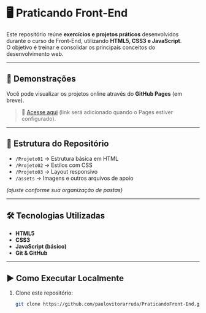 # 🖥️ Praticando Front-End

Este repositório reúne **exercícios e projetos práticos** desenvolvidos durante o curso de Front-End, utilizando **HTML5, CSS3 e JavaScript**.  
O objetivo é treinar e consolidar os principais conceitos do desenvolvimento web.

---

## 🚀 Demonstrações
Você pode visualizar os projetos online através do **GitHub Pages** (em breve).  
> 🔗 [Acesse aqui](#) (link será adicionado quando o Pages estiver configurado).

---

## 📂 Estrutura do Repositório
- `/Projeto01` → Estrutura básica em HTML  
- `/Projeto02` → Estilos com CSS  
- `/Projeto03` → Layout responsivo  
- `/assets` → Imagens e outros arquivos de apoio  

*(ajuste conforme sua organização de pastas)*

---

## 🛠️ Tecnologias Utilizadas
- **HTML5**
- **CSS3**
- **JavaScript (básico)**
- **Git & GitHub**

---

## ▶️ Como Executar Localmente
1. Clone este repositório:
   ```bash
   git clone https://github.com/paulovitorarruda/PraticandoFront-End.git
